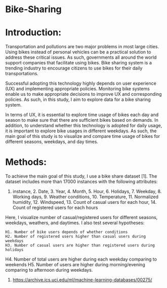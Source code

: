 # Bike-Sharing
# Introduction:

Transportation and pollutions are two major problems in most large cities. Using bikes instead of personal vehicles can be a practical solution to address these critical issues. As such, governments all around the world support companies that facilitate using bikes. Bike sharing system is a trending industry to encourage citizens to use bikes for their daily transportations. 

Successful adopting this technology highly depends on user experience (UX) and implementing appropriate policies. Monitoring bike systems enable us to make appropriate decisions to improve UX and corresponding policies. As such, in this study, I aim to explore data for a bike sharing system. 

In terms of UX, it is essential to explore time usage of bikes each day and season to make sure that there are sufficient bikes based on demands. In addition, to understand whether this technology is adopted for daily usage, it is important to explore bike usages in different weekdays. As such, the main goal of this study is to visualize and compare time usage of bikes for different seasons, weekdays, and day times.

# Methods:

To achieve the main goal of this study, I use a bike share dataset [1]. The dataset includes more than 17000 instances with the following attributes: 

1. instance, 2. Date, 3. Year, 4. Month, 5. Hour, 6. Holidays, 7. Weekday, 8. Working days, 9. Weather conditions, 10. Temperature, 11. Normalized humidity, 12. Windspeed, 13. Count of casual users for each hour, 14. Count of registered users for each hours 


Here, I visualize number of casual/registered users for different seasons, weekdays, weathers, and daytimes. I also test several hypotheses:

	H1. Number of bike users depends of whether conditions
	H2. Number of registered users higher than casual users during weekdays
	H3. Number of casual users are higher than registered users during holidays
  H4. Number of total users are higher during each weekday comparing to weekends
  H5. Number of users are higher during morning/evening comparing to afternoon during weekdays.

1. https://archive.ics.uci.edu/ml/machine-learning-databases/00275/
